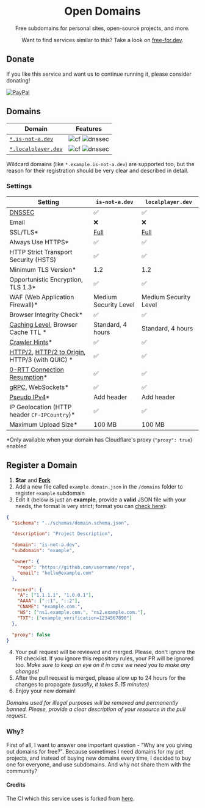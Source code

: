 <h1 align="center">Open Domains</h1>

<p align="center">Free subdomains for personal sites, open-source projects, and more.</p>

<p align="center">Want to find services similar to this? Take a look on <a href="https://free-for.dev/#/?id=domain">free-for.dev</a>.</p>

## Donate
If you like this service and want us to continue running it, please consider donating!

[![PayPal](https://www.paypalobjects.com/en_US/i/btn/btn_donateCC_LG.gif)](https://paypal.me/andrewstechyoutube)

## Domains

| Domain | Features |
|-|-|
| [`*.is-not-a.dev`](https://is-not-a.dev) | ![cf][badge-cf] ![dnssec][badge-dnssec] |
| [`*.localplayer.dev`](https://localplayer.dev) | ![cf][badge-cf] ![dnssec][badge-dnssec] |

Wildcard domains (like `*.example.is-not-a.dev`) are supported too, but the reason for their registration should be very clear and described in detail.

[badge-cf]:https://shields.io/badge/%20-cloudflare-blue?logo=cloudflare&style=plastic?cacheSeconds=3600
[badge-dnssec]:https://shields.io/badge/%20-DNSSEC-blue?logo=moleculer&logoColor=white&style=plastic?cacheSeconds=3600
[badge-ssl]:https://shields.io/badge/SSL-Required-blue?style=plastic?cacheSeconds=3600

### Settings

| Setting | `is-not-a.dev` | `localplayer.dev` |
|-|-|-|
| [DNSSEC][dnssec]| ✅ | ✅ |
| Email | ❌ | ❌ |
| SSL/TLS* | [Full][ssl-full] | [Full][ssl-full] |
| Always Use HTTPS* | ✅ | ✅ |
| HTTP Strict Transport Security (HSTS) | ✅ | ✅ |
| Minimum TLS Version* | 1.2 | 1.2 |
| Opportunistic Encryption, TLS 1.3* | ✅ | ✅ |
| WAF (Web Application Firewall)* | Medium Security Level | Medium Security Level |
| Browser Integrity Check* | ✅ | ✅ |
| [Caching Level][caching-levels], Browser Cache TTL * | Standard, 4 hours | Standard, 4 hours |
| [Crawler Hints][crawler-hints]* | ✅ | ✅ |
| [HTTP/2][http2], [HTTP/2 to Origin][http2-to-origin], HTTP/3 (with QUIC) * | ✅ | ✅ |
| [0-RTT Connection Resumption][0rtt]* | ✅ | ✅ |
| [gRPC][grpc], WebSockets* | ✅ | ✅ |
| [Pseudo IPv4][pseudo-ipv4]* | Add header | Add header |
| IP Geolocation (HTTP header `CF-IPCountry`)* | ✅ | ✅ |
| Maximum Upload Size* | 100 MB | 100 MB |

\*Only available when your domain has Cloudflare's proxy (`"proxy": true`) enabled

[dnssec]:https://developers.cloudflare.com/dns/additional-options/dnssec
[ssl-full]:https://developers.cloudflare.com/ssl/origin-configuration/ssl-modes/full/
[ssl-flex]:https://developers.cloudflare.com/ssl/origin-configuration/ssl-modes/flexible/
[caching-levels]:https://developers.cloudflare.com/cache/how-to/set-caching-levels
[crawler-hints]:https://blog.cloudflare.com/crawler-hints-how-cloudflare-is-reducing-the-environmental-impact-of-web-searches/
[http2]:https://www.cloudflare.com/website-optimization/http2/what-is-http2/
[http2-to-origin]:https://developers.cloudflare.com/cache/how-to/enable-http2-to-origin
[0rtt]:https://developers.cloudflare.com/fundamentals/network/0-rtt-connection-resumption/
[grpc]:https://support.cloudflare.com/hc/en-us/articles/360050483011
[pseudo-ipv4]:https://support.cloudflare.com/hc/en-us/articles/229666767

## Register a Domain

1. **Star** and **[Fork](https://github.com/open-domains/register/fork)**
2. Add a new file called `example.domain.json` in the `/domains` folder to register `example` subdomain
3. Edit it (below is just an **example**, provide a **valid** JSON file with your needs, the format is very strict; format you can [check here](https://jsonlint.com)):

```json
{
  "$schema": "../schemas/domain.schema.json",

  "description": "Project Description",

  "domain": "is-not-a.dev",
  "subdomain": "example",

  "owner": {
    "repo": "https://github.com/username/repo",
    "email": "hello@example.com"
  },

  "record": {
    "A": ["1.1.1.1", "1.0.0.1"],
    "AAAA": ["::1", "::2"],
    "CNAME": "example.com.",
    "NS": ["ns1.example.com.", "ns2.example.com."],
    "TXT": ["example_verification=1234567890"]
  },

  "proxy": false
}
```

4. Your pull request will be reviewed and merged. Please, don't ignore the PR checklist. If you ignore this repository rules, your PR will be ignored too. _Make sure to keep an eye on it in case we need you to make any changes!_
5. After the pull request is merged, please allow up to 24 hours for the changes to propagate _(usually, it takes 5..15 minutes)_
6. Enjoy your new domain!

*Domains used for illegal purposes will be removed and permanently banned. Please, provide a clear description of your resource in the pull request.*

### Why?

First of all, I want to answer one important question - "Why are you giving out domains for free?". Because sometimes I need domains for my pet projects, and instead of buying new domains every time, I decided to buy one for everyone, and use subdomains. And why not share them with the community?

#### Credits
The CI which this service uses is forked from [here](https://github.com/tarampampam/free-domains).
